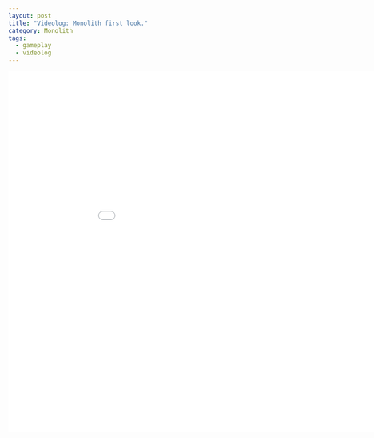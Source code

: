 ```yaml
---
layout: post
title: "Videolog: Monolith first look."
category: Monolith
tags:
  - gameplay
  - videolog
---
```


<iframe width="960" height="720" src="//www.youtube.com/embed/ckKAw8qAsgo?rel=0" frameborder="0" allowfullscreen></iframe>
